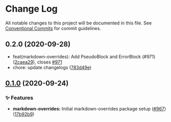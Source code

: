 # Change Log

All notable changes to this project will be documented in this file.
See [Conventional Commits](https://conventionalcommits.org) for commit guidelines.

## 0.2.0 (2020-09-28)

* feat(markdown-overrides): Add PseudoBlock and ErrorBlock (#971) ([2caea29](https://github.com/Codecademy/client-modules/commit/2caea29)), closes [#971](https://github.com/Codecademy/client-modules/issues/971)
* chore: update changelogs ([783d49e](https://github.com/Codecademy/client-modules/commit/783d49e))





## [0.1.0](https://github.com/Codecademy/client-modules/compare/17b92b9225b195837293b1259c397d07f36b816b...@codecademy/markdown-overrides@0.1.0) (2020-09-24)


### ✨ Features

* **markdown-overrides:** Initial markdown-overrides package setup ([#967](https://github.com/Codecademy/client-modules/issues/967)) ([17b92b9](https://github.com/Codecademy/client-modules/commit/17b92b9225b195837293b1259c397d07f36b816b))
